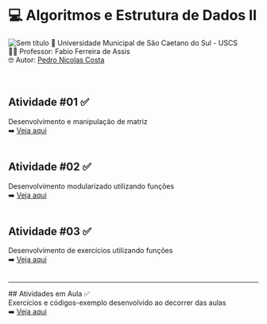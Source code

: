 # 💻 Algoritmos e Estrutura de Dados II <br>
![Sem título](https://github.com/user-attachments/assets/49ec5744-7403-472d-be62-8dd8ee363824)
🏫 Universidade Municipal de São Caetano do Sul - USCS<br>
👨‍🏫 Professor: Fabio Ferreira de Assis<br>
🤓 Autor: <a href="https://github.com/pedronicolascosta">Pedro Nicolas Costa</a><br>
<br><br>
## Atividade #01 ✅<br>
Desenvolvimento e manipulação de matriz<br>
➡️ <a href="https://github.com/pedronicolascosta/Algoritmos-e-Estrutura-de-Dados-2/tree/main/ATIVIDADE%2001">Veja aqui</a><br><br>
## Atividade #02 ✅<br>
Desenvolvimento modularizado utilizando funções<br>
➡️ <a href="https://github.com/pedronicolascosta/Algoritmos-e-Estrutura-de-Dados-2/tree/main/ATIVIDADE%2002">Veja aqui</a><br><br>
## Atividade #03 ✅<br>
Desenvolvimento de exercícios utilizando funções<br>
➡️ <a href="https://github.com/pedronicolascosta/Algoritmos-e-Estrutura-de-Dados-2/tree/main/ATIVIDADE%2003">Veja aqui</a><br><br>
<hr>
## Atividades em Aula ✅<br>
Exercícios e códigos-exemplo desenvolvido ao decorrer das aulas<br>
➡️ <a href="https://github.com/pedronicolascosta/Algoritmos-e-Estrutura-de-Dados-2/tree/main/Atividades%20em%20aula">Veja aqui</a><br><br>

